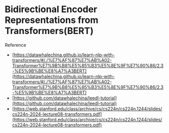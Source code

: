 # Bidirectional Encoder Representations from Transformers(BERT)













Reference

* [https://datawhalechina.github.io/learn-nlp-with-transformers/#/./%E7%AF%87%E7%AB%A02-Transformer%E7%9B%B8%E5%85%B3%E5%8E%9F%E7%90%86/2.3-%E5%9B%BE%E8%A7%A3BERT](https://datawhalechina.github.io/learn-nlp-with-transformers/#/./%E7%AF%87%E7%AB%A02-Transformer%E7%9B%B8%E5%85%B3%E5%8E%9F%E7%90%86/2.3-%E5%9B%BE%E8%A7%A3BERT)
* [https://github.com/datawhalechina/leedl-tutorial](https://github.com/datawhalechina/leedl-tutorial)
* [https://web.stanford.edu/class/archive/cs/cs224n/cs224n.1244/slides/cs224n-2024-lecture08-transformers.pdf](https://web.stanford.edu/class/archive/cs/cs224n/cs224n.1244/slides/cs224n-2024-lecture08-transformers.pdf)
